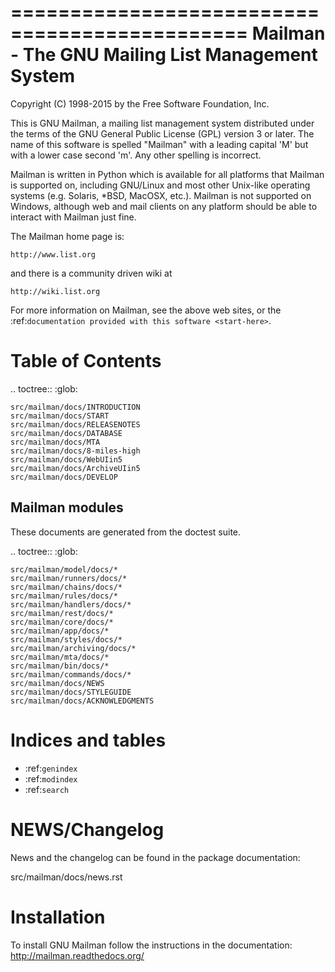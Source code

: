 ==============================================
Mailman - The GNU Mailing List Management System
==============================================

Copyright (C) 1998-2015 by the Free Software Foundation, Inc.

This is GNU Mailman, a mailing list management system distributed under the
terms of the GNU General Public License (GPL) version 3 or later.  The name of
this software is spelled "Mailman" with a leading capital 'M' but with a lower
case second 'm'.  Any other spelling is incorrect.

Mailman is written in Python which is available for all platforms that Mailman
is supported on, including GNU/Linux and most other Unix-like operating
systems (e.g. Solaris, \*BSD, MacOSX, etc.).  Mailman is not supported on
Windows, although web and mail clients on any platform should be able to
interact with Mailman just fine.

The Mailman home page is:

    http://www.list.org

and there is a community driven wiki at

    http://wiki.list.org

For more information on Mailman, see the above web sites, or the
:ref:`documentation provided with this software <start-here>`.


Table of Contents
=================

.. toctree::
    :glob:

    src/mailman/docs/INTRODUCTION
    src/mailman/docs/START
    src/mailman/docs/RELEASENOTES
    src/mailman/docs/DATABASE
    src/mailman/docs/MTA
    src/mailman/docs/8-miles-high
    src/mailman/docs/WebUIin5
    src/mailman/docs/ArchiveUIin5
    src/mailman/docs/DEVELOP


Mailman modules
---------------

These documents are generated from the doctest suite.

.. toctree::
    :glob:

    src/mailman/model/docs/*
    src/mailman/runners/docs/*
    src/mailman/chains/docs/*
    src/mailman/rules/docs/*
    src/mailman/handlers/docs/*
    src/mailman/rest/docs/*
    src/mailman/core/docs/*
    src/mailman/app/docs/*
    src/mailman/styles/docs/*
    src/mailman/archiving/docs/*
    src/mailman/mta/docs/*
    src/mailman/bin/docs/*
    src/mailman/commands/docs/*
    src/mailman/docs/NEWS
    src/mailman/docs/STYLEGUIDE
    src/mailman/docs/ACKNOWLEDGMENTS


Indices and tables
==================

* :ref:`genindex`
* :ref:`modindex`
* :ref:`search`


NEWS/Changelog
==============

News and the changelog can be found in the package documentation:

src/mailman/docs/news.rst


Installation
============

To install GNU Mailman follow the instructions in the documentation:
http://mailman.readthedocs.org/


